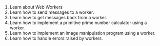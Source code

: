 1. Learn about Web Workers
1. Learn how to send messages to a worker.
1. Learn how to get messages back from a worker.
1. Learn how to implement a primitive prime number calculator using a worker.
1. Learn how to implement an image manipulation program using a worker.
1. Learn how to handle errors raised by workers.


